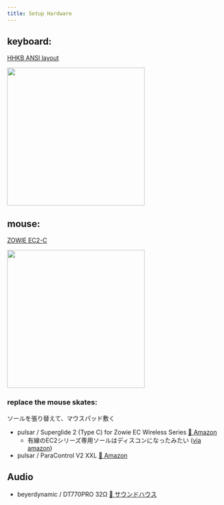 ```yaml
---
title: Setup Hardware
---
```


## keyboard: 

[HHKB ANSI layout](https://hhkb.io/layout/)

<img width="320" alt="" src="https://i.gyazo.com/1eaad11921cce165baed6c8b222f77cc.jpg"/>

## mouse: 

[ZOWIE EC2-C](https://zowie.benq.com/ja-jp/mouse/ec2-c.html)

<img width="320" alt="" src="https://i.gyazo.com/a18e846c56927e13be696a1d085d71a4.png"/>

### replace the mouse skates:
ソールを張り替えて、マウスパッド敷く
- pulsar / Superglide 2 (Type C) for Zowie EC Wireless Series [🔗 Amazon](https://jp.pulsar.gg/collections/superglide-series/products/superglide-2-zowie-ec-wireless-series?variant=47283679985957)
  - 有線のEC2シリーズ専用ソールはディスコンになったみたい ([via amazon](https://www.amazon.co.jp/dp/B09V74CJD3))
- pulsar / ParaControl V2 XXL [🔗 Amazon](https://www.amazon.co.jp/dp/B09KC5J24D/)

## Audio

- beyerdynamic / DT770PRO 32Ω [🔗 サウンドハウス](https://www.soundhouse.co.jp/products/detail/item/193166/)
